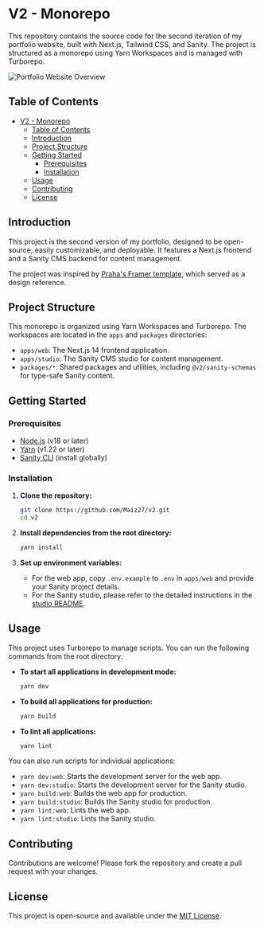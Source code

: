 # V2 - Monorepo

This repository contains the source code for the second iteration of my portfolio website, built with Next.js, Tailwind CSS, and Sanity. The project is structured as a monorepo using Yarn Workspaces and is managed with Turborepo.

![Portfolio Website Overview](https://drive.google.com/thumbnail?id=10k4FZT--EPVmaNBH3qrKFnKANOsSp930&sz=w1024&t=1681358800&mime=image/png)

## Table of Contents

- [V2 - Monorepo](#v2---monorepo)
  - [Table of Contents](#table-of-contents)
  - [Introduction](#introduction)
  - [Project Structure](#project-structure)
  - [Getting Started](#getting-started)
    - [Prerequisites](#prerequisites)
    - [Installation](#installation)
  - [Usage](#usage)
  - [Contributing](#contributing)
  - [License](#license)

## Introduction

This project is the second version of my portfolio, designed to be open-source, easily customizable, and deployable. It features a Next.js frontend and a Sanity CMS backend for content management.

The project was inspired by [Praha's Framer template](https://darkmate.framer.website), which served as a design reference.

## Project Structure

This monorepo is organized using Yarn Workspaces and Turborepo. The workspaces are located in the `apps` and `packages` directories:

- `apps/web`: The Next.js 14 frontend application.
- `apps/studio`: The Sanity CMS studio for content management.
- `packages/*`: Shared packages and utilities, including `@v2/sanity-schemas` for type-safe Sanity content.

## Getting Started

### Prerequisites

- [Node.js](https://nodejs.org/en/) (v18 or later)
- [Yarn](https://yarnpkg.com/getting-started/install) (v1.22 or later)
- [Sanity CLI](https://www.sanity.io/docs/cli) (install globally)

### Installation

1. **Clone the repository:**

   ```bash
   git clone https://github.com/Maiz27/v2.git
   cd v2
   ```

2. **Install dependencies from the root directory:**

   ```bash
   yarn install
   ```

3. **Set up environment variables:**
   - For the web app, copy `.env.example` to `.env` in `apps/web` and provide your Sanity project details.
   - For the Sanity studio, please refer to the detailed instructions in the [studio README](apps/studio/README.md).

## Usage

This project uses Turborepo to manage scripts. You can run the following commands from the root directory:

- **To start all applications in development mode:**

  ```bash
  yarn dev
  ```

- **To build all applications for production:**

  ```bash
  yarn build
  ```

- **To lint all applications:**

  ```bash
  yarn lint
  ```

You can also run scripts for individual applications:

- `yarn dev:web`: Starts the development server for the web app.
- `yarn dev:studio`: Starts the development server for the Sanity studio.
- `yarn build:web`: Builds the web app for production.
- `yarn build:studio`: Builds the Sanity studio for production.
- `yarn lint:web`: Lints the web app.
- `yarn lint:studio`: Lints the Sanity studio.

## Contributing

Contributions are welcome! Please fork the repository and create a pull request with your changes.

## License

This project is open-source and available under the [MIT License](LICENSE).
